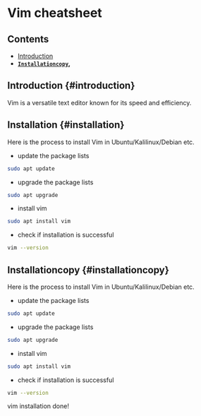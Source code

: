 # Vim cheatsheet
## Contents
* [Introduction](#introduction)
* **[`Installationcopy`](#installationcopy)**__,__
## Introduction {#introduction}
Vim is a versatile text editor known for its speed and efficiency.
## Installation {#installation}
Here is the process to install Vim in Ubuntu/Kalilinux/Debian etc.
- update the package lists
```bash
sudo apt update
```
- upgrade the package lists
```bash
sudo apt upgrade
```
- install vim
```bash
sudo apt install vim
```
- check if installation is successful
```bash
vim --version
```
## Installationcopy {#installationcopy}
Here is the process to install Vim in Ubuntu/Kalilinux/Debian etc.
- update the package lists
```bash
sudo apt update
```
- upgrade the package lists
```bash
sudo apt upgrade
```
- install vim
```bash
sudo apt install vim
```
- check if installation is successful
```bash
vim --version
```
vim installation done!
